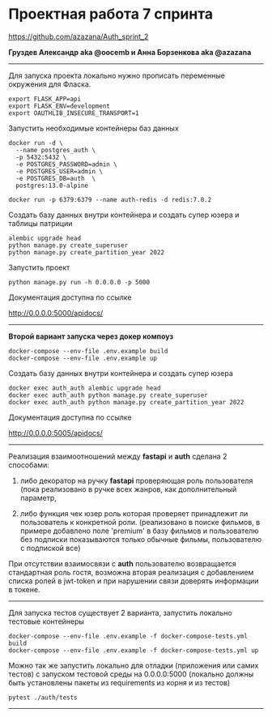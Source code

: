 # Проектная работа 7 спринта

https://github.com/azazana/Auth_sprint_2

**Груздев Александр aka @oocemb и Анна Борзенкова aka @azazana**

***
Для запуска проекта локально нужно прописать переменные окружения для Фласка.

```
export FLASK_APP=api
export FLASK_ENV=development
export OAUTHLIB_INSECURE_TRANSPORT=1
```

Запустить необходимые контейнеры баз данных

```
docker run -d \
  --name postgres_auth \
  -p 5432:5432 \
  -e POSTGRES_PASSWORD=admin \
  -e POSTGRES_USER=admin \
  -e POSTGRES_DB=auth  \
  postgres:13.0-alpine
```

`docker run -p 6379:6379 --name auth-redis -d redis:7.0.2`

Создать базу данных внутри контейнера и создать супер юзера и таблицы патриции

```
alembic upgrade head
python manage.py create_superuser
python manage.py create_partition_year 2022
```

Запустить проект

`python manage.py run -h 0.0.0.0 -p 5000`

Документация доступна по ссылке

http://0.0.0.0:5000/apidocs/

***
**Второй вариант запуска через докер компоуз**

```
docker-compose --env-file .env.example build
docker-compose --env-file .env.example up
```

Создать базу данных внутри контейнера и создать супер юзера

```
docker exec auth_auth alembic upgrade head
docker exec auth_auth python manage.py create_superuser
docker exec auth_auth python manage.py create_partition_year 2022
```

Документация доступна по ссылке

http://0.0.0.0:5005/apidocs/

***

Реализация взаимоотношений между **fastapi** и **auth** сделана 2 способами:
1) либо декоратор на ручку **fastapi** проверяющая роль пользователя 
(пока реализовано в ручке всех жанров, как дополнительный параметр, 

2) либо функция чек юзер роль которая проверяет принадлежит ли пользователь к конкретной роли.
   (реализовано в поиске фильмов, в примере добавлено поле 'premium' в базу фильмов и пользователю без подписки показываются только обычные фильмы, 
пользователю с подпиской все)

При отсутствии взаимосвязи с **auth** пользователю возвращается
стандартная роль гостя, возможна вторая реализация с добавлением
списка ролей в jwt-token и при нарушении связи доверять информации 
в токене.

***

Для запуска тестов существует 2 варианта, запустить локально тестовые контейнеры

```
docker-compose --env-file .env.example -f docker-compose-tests.yml build
docker-compose --env-file .env.example -f docker-compose-tests.yml up
```

Можно так же запустить локально для отладки (приложения или самих тестов)
с запуском тестовой среды на 0.0.0.0:5000 (локально должны быть установлены пакеты из requirements из корня и из тестов)

`pytest ./auth/tests`

***


